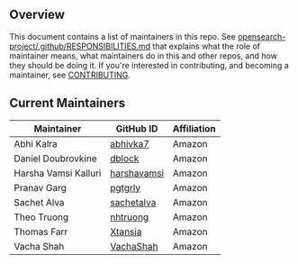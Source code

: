## Overview

This document contains a list of maintainers in this repo. See [opensearch-project/.github/RESPONSIBILITIES.md](https://github.com/opensearch-project/.github/blob/main/RESPONSIBILITIES.md#maintainer-responsibilities) that explains what the role of maintainer means, what maintainers do in this and other repos, and how they should be doing it. If you're interested in contributing, and becoming a maintainer, see [CONTRIBUTING](CONTRIBUTING.md).

## Current Maintainers

| Maintainer           | GitHub ID                                     | Affiliation |
| -------------------- | --------------------------------------------- | ----------- |
| Abhi Kalra           | [abhivka7](https://github.com/abhivka7)       | Amazon      |
| Daniel Doubrovkine   | [dblock](https://github.com/dblock)           | Amazon      |
| Harsha Vamsi Kalluri | [harshavamsi](https://github.com/harshavamsi) | Amazon      |
| Pranav Garg          | [pgtgrly](https://github.com/pgtgrly)         | Amazon      |
| Sachet Alva          | [sachetalva](https://github.com/sachetalva)   | Amazon      |
| Theo Truong          | [nhtruong](https://github.com/nhtruong)       | Amazon      |
| Thomas Farr          | [Xtansia](https://github.com/Xtansia)         | Amazon      |
| Vacha Shah           | [VachaShah](https://github.com/VachaShah)     | Amazon      |
